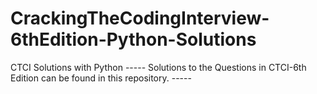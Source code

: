 # CrackingTheCodingInterview-6thEdition-Python-Solutions
CTCI Solutions with Python
 ----- Solutions to the Questions in CTCI-6th Edition can be found in this repository. -----
